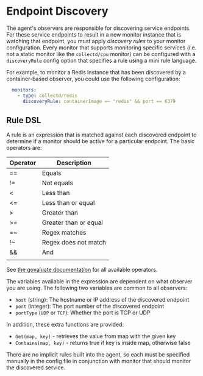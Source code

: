 # Endpoint Discovery

The agent's observers are responsible for discovering service endpoints.  For
these service endpoints to result in a new monitor instance that is watching
that endpoint, you must apply _discovery rules_ to your monitor configuration.
Every monitor that supports monitoring specific services (i.e. not a static
monitor like the `collectd/cpu` monitor) can be configured with a
`discoveryRule` config option that specifies a rule using a mini rule language.

For example, to monitor a Redis instance that has been discovered by a
container-based observer, you could use the following configuration:

```yaml
  monitors:
    - type: collectd/redis
      discoveryRule: containerImage =~ "redis" && port == 6379
```

## Rule DSL

A rule is an expression that is matched against each discovered endpoint to
determine if a monitor should be active for a particular endpoint. The basic
operators are:

| Operator | Description |
| --- | --- |
| == | Equals |
| != | Not equals |
| < | Less than |
| <= | Less than or equal |
| > | Greater than |
| >= | Greater than or equal |
| =~ | Regex matches |
| !~ | Regex does not match |
| && | And |
| || | Or | 

See [the govaluate
documentation](https://github.com/Knetic/govaluate/blob/master/MANUAL.md) for
all available operators.

The variables available in the expression are dependent on what observer you
are using.  The following two variables are common to all observers:

 - `host` (string): The hostname or IP address of the discovered endpoint
 - `port` (integer): The port number of the discovered endpoint
 - `portType` (`UDP` or `TCP`): Whether the port is TCP or UDP

In addition, these extra functions are provided:

 - `Get(map, key)` - retrieves the value from map with the given key
 - `Contains(map, key)` - returns true if key is inside map, otherwise false

There are no implicit rules built into the agent, so each must be specified
manually in the config file in conjunction with monitor that should monitor the
discovered service.
